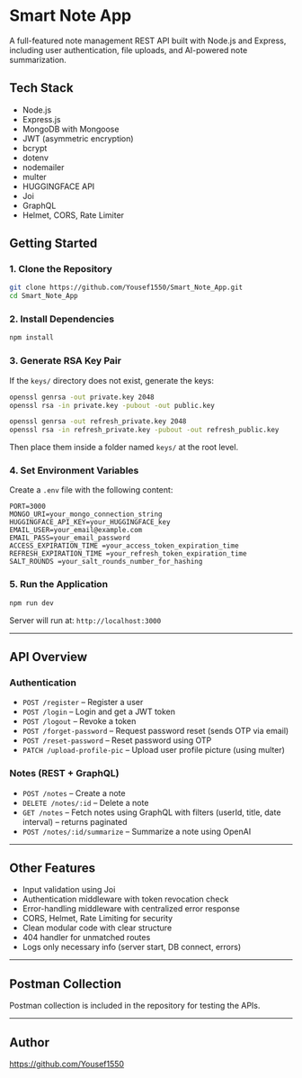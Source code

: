 # Smart Note App

A full-featured note management REST API built with Node.js and Express, including user authentication, file uploads, and AI-powered note summarization.

## Tech Stack

- Node.js
- Express.js
- MongoDB with Mongoose
- JWT (asymmetric encryption)
- bcrypt
- dotenv
- nodemailer
- multer
- HUGGINGFACE API
- Joi
- GraphQL
- Helmet, CORS, Rate Limiter

## Getting Started

### 1. Clone the Repository

```bash
git clone https://github.com/Yousef1550/Smart_Note_App.git
cd Smart_Note_App
```

### 2. Install Dependencies

```bash
npm install
```

### 3. Generate RSA Key Pair

If the `keys/` directory does not exist, generate the keys:

```bash
openssl genrsa -out private.key 2048
openssl rsa -in private.key -pubout -out public.key

openssl genrsa -out refresh_private.key 2048
openssl rsa -in refresh_private.key -pubout -out refresh_public.key
```

Then place them inside a folder named `keys/` at the root level.

### 4. Set Environment Variables

Create a `.env` file with the following content:

```env
PORT=3000
MONGO_URI=your_mongo_connection_string
HUGGINGFACE_API_KEY=your_HUGGINGFACE_key
EMAIL_USER=your_email@example.com
EMAIL_PASS=your_email_password
ACCESS_EXPIRATION_TIME =your_access_token_expiration_time
REFRESH_EXPIRATION_TIME =your_refresh_token_expiration_time
SALT_ROUNDS =your_salt_rounds_number_for_hashing
```

### 5. Run the Application

```bash
npm run dev
```

Server will run at: `http://localhost:3000`

---

## API Overview

### Authentication

- `POST /register` – Register a user
- `POST /login` – Login and get a JWT token
- `POST /logout` – Revoke a token
- `POST /forget-password` – Request password reset (sends OTP via email)
- `POST /reset-password` – Reset password using OTP
- `PATCH /upload-profile-pic` – Upload user profile picture (using multer)

### Notes (REST + GraphQL)

- `POST /notes` – Create a note
- `DELETE /notes/:id` – Delete a note
- `GET /notes` – Fetch notes using GraphQL with filters (userId, title, date interval) – returns paginated
- `POST /notes/:id/summarize` – Summarize a note using OpenAI

---

## Other Features

- Input validation using Joi
- Authentication middleware with token revocation check
- Error-handling middleware with centralized error response
- CORS, Helmet, Rate Limiting for security
- Clean modular code with clear structure
- 404 handler for unmatched routes
- Logs only necessary info (server start, DB connect, errors)

---

## Postman Collection

Postman collection is included in the repository for testing the APIs.

---

## Author

https://github.com/Yousef1550
